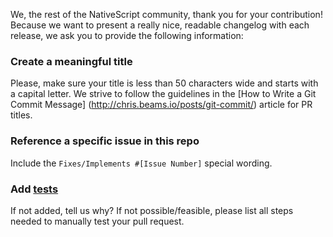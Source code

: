 We, the rest of the NativeScript community, thank you for your
contribution! Because we want to present a really nice, readable changelog with each release, we ask you to provide the following information:

### Create a meaningful title
Please, make sure your title is less than 50 characters wide and starts with a capital letter. We strive to follow the guidelines in the
[How to Write a Git Commit Message] (http://chris.beams.io/posts/git-commit/) article for PR titles.

### Reference a specific issue in this repo
Include the `Fixes/Implements #[Issue Number]` special wording.

### Add [tests](https://github.com/NativeScript/nativescript-angular/tests)
If not added, tell us why?
If not possible/feasible, please list all steps needed to manually test your pull request.
